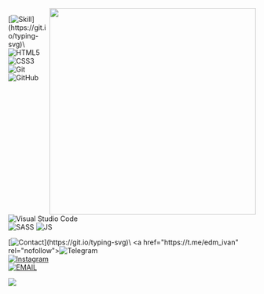 
<div class="gif__logo" margin="40"> 
  <img align="right"src=https://media.giphy.com/media/qgQUggAC3Pfv687qPC/giphy.gif art=gif  width="420" heigth=""/>  
</div>  

 [![Skill](https://readme-typing-svg.herokuapp.com?color=003140&lines=Skills:)](https://git.io/typing-svg)\
![HTML5](https://img.shields.io/badge/html5-%23E34F26.svg?style=for-the-badge&logo=html5&logoColor=white)
![CSS3](https://img.shields.io/badge/css3-%231572B6.svg?style=for-the-badge&logo=css3&logoColor=white)
![Git](https://img.shields.io/badge/git-%23F05033.svg?style=for-the-badge&logo=git&logoColor=white)\
![GitHub](https://img.shields.io/badge/github-%23121011.svg?style=for-the-badge&logo=github&logoColor=white)
![Visual Studio Code](https://img.shields.io/badge/Visual%20Studio%20Code-0078d7.svg?style=for-the-badge&logo=visual-studio-code&logoColor=white)\
![SASS](https://img.shields.io/badge/SASS-hotpink.svg?style=for-the-badge&logo=SASS&logoColor=white)
![JS](https://img.shields.io/badge/JavaScript-F7DF1E.svg?style=for-the-badge&logo=JavaScript&logoColor=black)



[![Contact](https://readme-typing-svg.herokuapp.com?color=003140&lines=Contacts:)](https://git.io/typing-svg)\
<a href="https://t.me/edm_ivan" rel="nofollow">![Telegram](https://img.shields.io/badge/Telegram-blue.svg?style=for-the-badge&logo=Telegram&logoColor=white)</a>\
<a href="https://instagram.com/i.derevjannyh" rel="nofollow">![Instagram](https://img.shields.io/badge/Insatgram-E4405F.svg?style=for-the-badge&logo=Instagram&logoColor=white)</a>\
<a href= mailto:ivan.der.sarapul@gmail.com rel="nofollow">![EMAIL](https://img.shields.io/badge/EMAIL-D14836.svg?style=for-the-badge&logo=gmail&logoColor=white)</a>

![](https://komarev.com/ghpvc/?username=your-github-id-edm)

<!--
**id-edm/id-edm** is a ✨ _special_ ✨ repository because its `README.md` (this file) appears on your GitHub profile.

Here are some ideas to get you started:

- 🔭 I’m currently working on ...
- 🌱 I’m currently learning ...
- 👯 I’m looking to collaborate on ...
- 🤔 I’m looking for help with ...
- 💬 Ask me about ...
- 📫 How to reach me: ...
- 😄 Pronouns: ...
- ⚡ Fun fact: ...
-->
